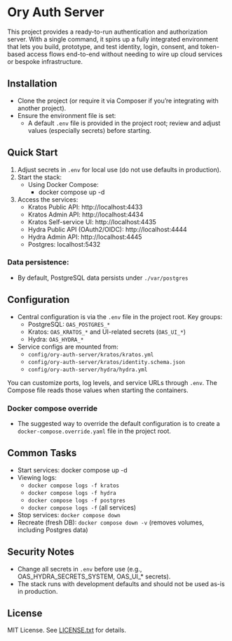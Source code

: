 # Ory Auth Server
This project provides a ready-to-run authentication and authorization server. With a single command, it spins up a fully integrated environment that lets you build, prototype, and test identity, login, consent, and token-based access flows end-to-end without needing to wire up cloud services or bespoke infrastructure.

## Installation
- Clone the project (or require it via Composer if you’re integrating with another project).
- Ensure the environment file is set:
    - A default `.env` file is provided in the project root; review and adjust values (especially secrets) before starting.

## Quick Start
1. Adjust secrets in `.env` for local use (do not use defaults in production).
2. Start the stack:
    - Using Docker Compose:
        - docker compose up -d
3. Access the services:
    - Kratos Public API: http://localhost:4433
    - Kratos Admin API: http://localhost:4434
    - Kratos Self-service UI: http://localhost:4435
    - Hydra Public API (OAuth2/OIDC): http://localhost:4444
    - Hydra Admin API: http://localhost:4445
    - Postgres: localhost:5432

### Data persistence:
- By default, PostgreSQL data persists under `./var/postgres`

## Configuration
- Central configuration is via the `.env` file in the project root. Key groups:
    - PostgreSQL: `OAS_POSTGRES_*`
    - Kratos: `OAS_KRATOS_*` and UI-related secrets (`OAS_UI_*`)
    - Hydra: `OAS_HYDRA_*`
- Service configs are mounted from:
    - `config/ory-auth-server/kratos/kratos.yml`
    - `config/ory-auth-server/kratos/identity.schema.json`
    - `config/ory-auth-server/hydra/hydra.yml`

You can customize ports, log levels, and service URLs through `.env`. The Compose file reads those values when starting the containers.

### Docker compose override
- The suggested way to override the default configuration is to create a `docker-compose.override.yaml` file in the project root.

## Common Tasks
- Start services: docker compose up -d
- Viewing logs: 
  - `docker compose logs -f kratos`
  - `docker compose logs -f hydra`
  - `docker compose logs -f postgres`
  - `docker compose logs -f` (all services)
- Stop services: `docker compose down`
- Recreate (fresh DB): `docker compose down -v` (removes volumes, including Postgres data)

## Security Notes
- Change all secrets in `.env` before use (e.g., OAS_HYDRA_SECRETS_SYSTEM, OAS_UI_* secrets).
- The stack runs with development defaults and should not be used as-is in production.

## License
MIT License. See [LICENSE.txt](./LICENSE.txt) for details.